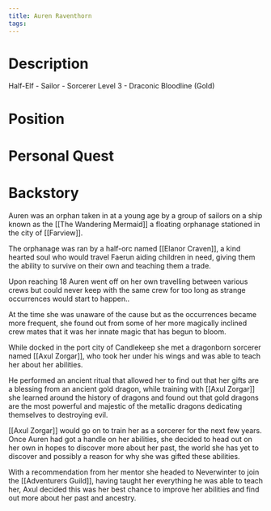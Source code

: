 ```yaml
---
title: Auren Raventhorn
tags:
---
```

# Description

Half-Elf - Sailor - Sorcerer Level 3 - Draconic Bloodline (Gold)

# Position

# Personal Quest

# Backstory

Auren was an orphan taken in at a young age by a group of sailors on a ship known as the [[The Wandering Mermaid]] a floating orphanage stationed in the city of [[Farview]]. 

The orphanage was ran by a half-orc named [[Elanor Craven]], a kind hearted soul who would travel Faerun aiding children in need, giving them the ability to survive on their own and teaching them a trade.

Upon reaching 18 Auren went off on her own travelling between various crews but could never keep with the same crew for too long as strange occurrences would start to happen.. 

At the time she was unaware of the cause but as the occurrences became more frequent, she found out from some of her more magically inclined crew mates that it was her innate magic that has begun to bloom.

While docked in the port city of Candlekeep she met a dragonborn sorcerer named [[Axul Zorgar]], who took her under his wings and was able to teach her about her abilities.

He performed an ancient ritual that allowed her to find out that her gifts are a blessing from an ancient gold dragon, while training with [[Axul Zorgar]] she learned around the history of dragons and found out that gold dragons are the most powerful and majestic of the metallic dragons dedicating themselves to destroying evil.

[[Axul Zorgar]] would go on to train her as a sorcerer for the next few years. Once Auren had got a handle on her abilities, she decided to head out on her own in hopes to discover more about her past, the world she has yet to discover and possibly a reason for why she was gifted these abilities.

With a recommendation from her mentor she headed to Neverwinter to join the [[Adventurers Guild]], having taught her everything he was able to teach her, Axul decided this was her best chance to improve her abilities and find out more about her past and ancestry.